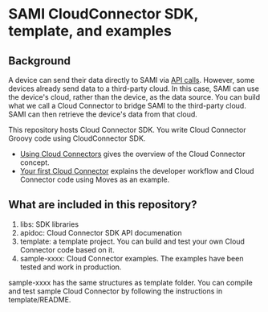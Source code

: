 SAMI CloudConnector SDK, template, and examples
==============================

Background
-----------------------

A device can send their data directly to SAMI via [API calls](https://developer.samsungsami.io/sami/sami-documentation/sending-and-receiving-data.html). However, some devices already send data to a third-party cloud. In this case, SAMI can use the device's cloud, rather than the device, as the data source. You can build what we call a Cloud Connector to bridge SAMI to the third-party cloud. SAMI can then retrieve the device's data from that cloud.

This repository hosts Cloud Connector SDK. You write Cloud Connector Groovy code using CloudConnector SDK.

 * [Using Cloud Connectors](https://developer.samsungsami.io/sami/sami-documentation/using-cloud-connectors.html) gives the overview of the Cloud Connector concept.
 * [Your first Cloud Connector](https://developer.samsungsami.io/sami/demos-tools/your-first-cloud-connector.html) explains the developer workflow and Cloud Connector code using Moves as an example.


What are included in this repository?
-----------------------

 1. libs: SDK libraries
 2. apidoc: Cloud Connector SDK API documenation
 3. template: a template project. You can build and test your own Cloud Connector code based on it.
 4. sample-xxxx: Cloud Connector examples. The examples have been tested and work in production.

sample-xxxx has the same structures as template folder. You can compile and test sample Cloud Connector by following the instructions in template/README.
